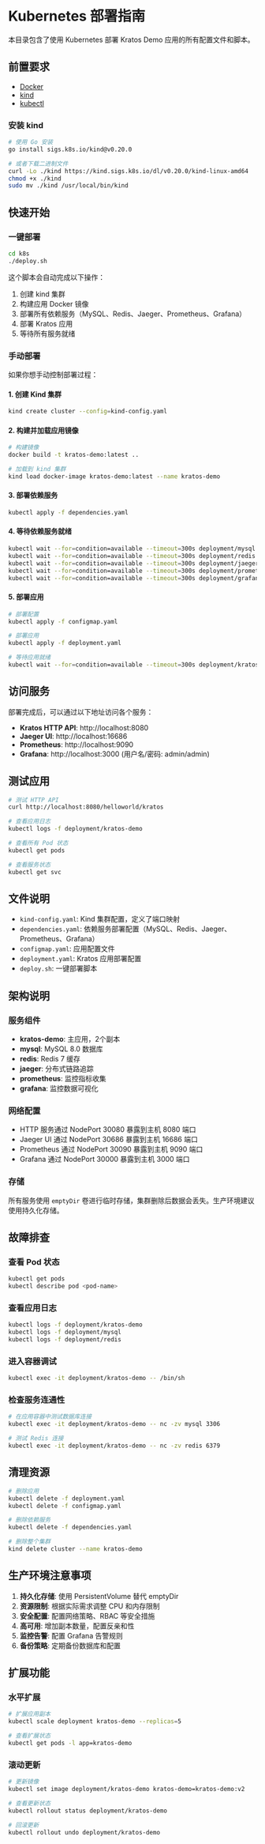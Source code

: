 # Kubernetes 部署指南

本目录包含了使用 Kubernetes 部署 Kratos Demo 应用的所有配置文件和脚本。

## 前置要求

- [Docker](https://docs.docker.com/get-docker/)
- [kind](https://kind.sigs.k8s.io/docs/user/quick-start/#installation)
- [kubectl](https://kubernetes.io/docs/tasks/tools/)

### 安装 kind

```bash
# 使用 Go 安装
go install sigs.k8s.io/kind@v0.20.0

# 或者下载二进制文件
curl -Lo ./kind https://kind.sigs.k8s.io/dl/v0.20.0/kind-linux-amd64
chmod +x ./kind
sudo mv ./kind /usr/local/bin/kind
```

## 快速开始

### 一键部署

```bash
cd k8s
./deploy.sh
```

这个脚本会自动完成以下操作：
1. 创建 kind 集群
2. 构建应用 Docker 镜像
3. 部署所有依赖服务（MySQL、Redis、Jaeger、Prometheus、Grafana）
4. 部署 Kratos 应用
5. 等待所有服务就绪

### 手动部署

如果你想手动控制部署过程：

#### 1. 创建 Kind 集群

```bash
kind create cluster --config=kind-config.yaml
```

#### 2. 构建并加载应用镜像

```bash
# 构建镜像
docker build -t kratos-demo:latest ..

# 加载到 kind 集群
kind load docker-image kratos-demo:latest --name kratos-demo
```

#### 3. 部署依赖服务

```bash
kubectl apply -f dependencies.yaml
```

#### 4. 等待依赖服务就绪

```bash
kubectl wait --for=condition=available --timeout=300s deployment/mysql
kubectl wait --for=condition=available --timeout=300s deployment/redis
kubectl wait --for=condition=available --timeout=300s deployment/jaeger
kubectl wait --for=condition=available --timeout=300s deployment/prometheus
kubectl wait --for=condition=available --timeout=300s deployment/grafana
```

#### 5. 部署应用

```bash
# 部署配置
kubectl apply -f configmap.yaml

# 部署应用
kubectl apply -f deployment.yaml

# 等待应用就绪
kubectl wait --for=condition=available --timeout=300s deployment/kratos-demo
```

## 访问服务

部署完成后，可以通过以下地址访问各个服务：

- **Kratos HTTP API**: http://localhost:8080
- **Jaeger UI**: http://localhost:16686
- **Prometheus**: http://localhost:9090
- **Grafana**: http://localhost:3000 (用户名/密码: admin/admin)

## 测试应用

```bash
# 测试 HTTP API
curl http://localhost:8080/helloworld/kratos

# 查看应用日志
kubectl logs -f deployment/kratos-demo

# 查看所有 Pod 状态
kubectl get pods

# 查看服务状态
kubectl get svc
```

## 文件说明

- `kind-config.yaml`: Kind 集群配置，定义了端口映射
- `dependencies.yaml`: 依赖服务部署配置（MySQL、Redis、Jaeger、Prometheus、Grafana）
- `configmap.yaml`: 应用配置文件
- `deployment.yaml`: Kratos 应用部署配置
- `deploy.sh`: 一键部署脚本

## 架构说明

### 服务组件

- **kratos-demo**: 主应用，2个副本
- **mysql**: MySQL 8.0 数据库
- **redis**: Redis 7 缓存
- **jaeger**: 分布式链路追踪
- **prometheus**: 监控指标收集
- **grafana**: 监控数据可视化

### 网络配置

- HTTP 服务通过 NodePort 30080 暴露到主机 8080 端口
- Jaeger UI 通过 NodePort 30686 暴露到主机 16686 端口
- Prometheus 通过 NodePort 30090 暴露到主机 9090 端口
- Grafana 通过 NodePort 30000 暴露到主机 3000 端口

### 存储

所有服务使用 `emptyDir` 卷进行临时存储，集群删除后数据会丢失。生产环境建议使用持久化存储。

## 故障排查

### 查看 Pod 状态

```bash
kubectl get pods
kubectl describe pod <pod-name>
```

### 查看应用日志

```bash
kubectl logs -f deployment/kratos-demo
kubectl logs -f deployment/mysql
kubectl logs -f deployment/redis
```

### 进入容器调试

```bash
kubectl exec -it deployment/kratos-demo -- /bin/sh
```

### 检查服务连通性

```bash
# 在应用容器中测试数据库连接
kubectl exec -it deployment/kratos-demo -- nc -zv mysql 3306

# 测试 Redis 连接
kubectl exec -it deployment/kratos-demo -- nc -zv redis 6379
```

## 清理资源

```bash
# 删除应用
kubectl delete -f deployment.yaml
kubectl delete -f configmap.yaml

# 删除依赖服务
kubectl delete -f dependencies.yaml

# 删除整个集群
kind delete cluster --name kratos-demo
```

## 生产环境注意事项

1. **持久化存储**: 使用 PersistentVolume 替代 emptyDir
2. **资源限制**: 根据实际需求调整 CPU 和内存限制
3. **安全配置**: 配置网络策略、RBAC 等安全措施
4. **高可用**: 增加副本数量，配置反亲和性
5. **监控告警**: 配置 Grafana 告警规则
6. **备份策略**: 定期备份数据库和配置

## 扩展功能

### 水平扩展

```bash
# 扩展应用副本
kubectl scale deployment kratos-demo --replicas=5

# 查看扩展状态
kubectl get pods -l app=kratos-demo
```

### 滚动更新

```bash
# 更新镜像
kubectl set image deployment/kratos-demo kratos-demo=kratos-demo:v2

# 查看更新状态
kubectl rollout status deployment/kratos-demo

# 回滚更新
kubectl rollout undo deployment/kratos-demo
```